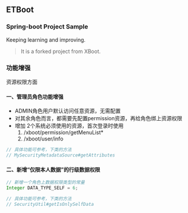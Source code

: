 ## ETBoot

### Spring-boot Project Sample

Keeping learning and improving. 

> It is a forked project from XBoot.

### 功能增强
资源权限方面
#### 一、管理员角色功能增强
- ADMIN角色用户默认访问任意资源，无需配置
- 对其余角色而言，都需要先配置permission资源，再给角色绑上资源权限
- 增加 2个系统必须使用的资源，首次登录时使用
    1. /xboot/permission/getMenuList*
    2. /xboot/user/info

~~~ java
// 具体功能可参考，下类的方法
// MySecurityMetadataSource#getAttributes
~~~

#### 二、新增“仅限本人数据”的行级数据权限

~~~ java
// 新增一个角色上数据权限类型的常量
Integer DATA_TYPE_SELF = 6;

// 具体功能可参考，下类的方法
// SecurityUtil#getIsOnlySelfData
~~~
